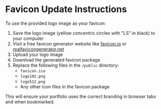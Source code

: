 # Favicon Update Instructions

To use the provided logo image as your favicon:

1. Save the logo image (yellow concentric circles with "LS" in black) to your computer
2. Visit a free favicon generator website like [favicon.io](https://favicon.io/) or [realfavicongenerator.net](https://realfavicongenerator.net/)
3. Upload your logo image
4. Download the generated favicon package
5. Replace the following files in the `/public` directory:
   - `favicon.ico`
   - `logo192.png`
   - `logo512.png`
   - Any other icon files in the favicon package

This will ensure your portfolio uses the correct branding in browser tabs and when bookmarked. 